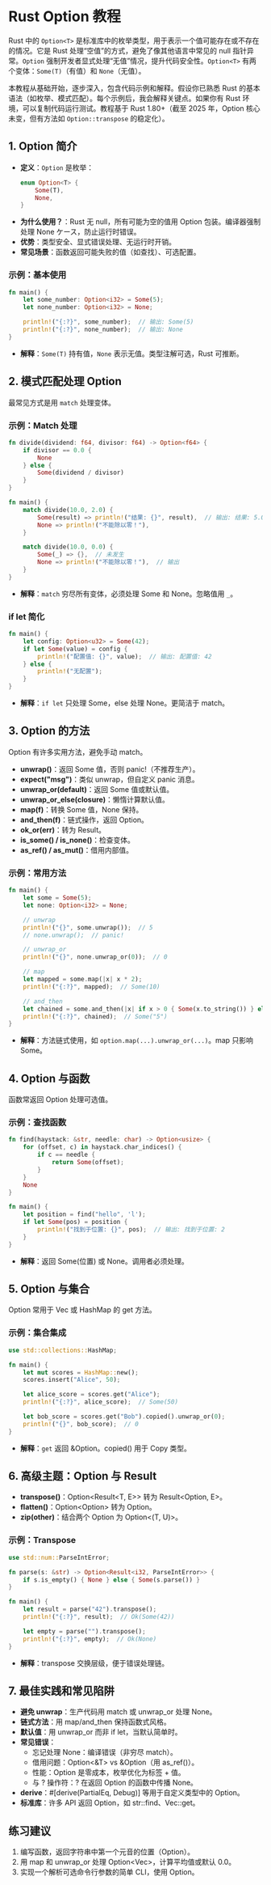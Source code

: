 # Rust Option 教程

Rust 中的 `Option<T>` 是标准库中的枚举类型，用于表示一个值可能存在或不存在的情况。它是 Rust 处理“空值”的方式，避免了像其他语言中常见的 null 指针异常。`Option` 强制开发者显式处理“无值”情况，提升代码安全性。`Option<T>` 有两个变体：`Some(T)`（有值）和 `None`（无值）。

本教程从基础开始，逐步深入，包含代码示例和解释。假设你已熟悉 Rust 的基本语法（如枚举、模式匹配）。每个示例后，我会解释关键点。如果你有 Rust 环境，可以复制代码运行测试。教程基于 Rust 1.80+（截至 2025 年，Option 核心未变，但有方法如 `Option::transpose` 的稳定化）。

## 1. Option 简介

- **定义**：`Option` 是枚举：
  ```rust
  enum Option<T> {
      Some(T),
      None,
  }
  ```
- **为什么使用？**：Rust 无 null，所有可能为空的值用 Option 包装。编译器强制处理 None ケース，防止运行时错误。
- **优势**：类型安全、显式错误处理、无运行时开销。
- **常见场景**：函数返回可能失败的值（如查找）、可选配置。

### 示例：基本使用
```rust
fn main() {
    let some_number: Option<i32> = Some(5);
    let none_number: Option<i32> = None;

    println!("{:?}", some_number);  // 输出: Some(5)
    println!("{:?}", none_number);  // 输出: None
}
```

- **解释**：`Some(T)` 持有值，`None` 表示无值。类型注解可选，Rust 可推断。

## 2. 模式匹配处理 Option

最常见方式是用 `match` 处理变体。

### 示例：Match 处理
```rust
fn divide(dividend: f64, divisor: f64) -> Option<f64> {
    if divisor == 0.0 {
        None
    } else {
        Some(dividend / divisor)
    }
}

fn main() {
    match divide(10.0, 2.0) {
        Some(result) => println!("结果: {}", result),  // 输出: 结果: 5.0
        None => println!("不能除以零！"),
    }

    match divide(10.0, 0.0) {
        Some(_) => {},  // 未发生
        None => println!("不能除以零！"),  // 输出
    }
}
```

- **解释**：`match` 穷尽所有变体，必须处理 Some 和 None。忽略值用 `_`。

### if let 简化
```rust
fn main() {
    let config: Option<u32> = Some(42);
    if let Some(value) = config {
        println!("配置值: {}", value);  // 输出: 配置值: 42
    } else {
        println!("无配置");
    }
}
```

- **解释**：`if let` 只处理 Some，else 处理 None。更简洁于 match。

## 3. Option 的方法

Option 有许多实用方法，避免手动 match。

- **unwrap()**：返回 Some 值，否则 panic!（不推荐生产）。
- **expect("msg")**：类似 unwrap，但自定义 panic 消息。
- **unwrap_or(default)**：返回 Some 值或默认值。
- **unwrap_or_else(closure)**：懒惰计算默认值。
- **map(f)**：转换 Some 值，None 保持。
- **and_then(f)**：链式操作，返回 Option。
- **ok_or(err)**：转为 Result。
- **is_some() / is_none()**：检查变体。
- **as_ref() / as_mut()**：借用内部值。

### 示例：常用方法
```rust
fn main() {
    let some = Some(5);
    let none: Option<i32> = None;

    // unwrap
    println!("{}", some.unwrap());  // 5
    // none.unwrap();  // panic!

    // unwrap_or
    println!("{}", none.unwrap_or(0));  // 0

    // map
    let mapped = some.map(|x| x * 2);
    println!("{:?}", mapped);  // Some(10)

    // and_then
    let chained = some.and_then(|x| if x > 0 { Some(x.to_string()) } else { None });
    println!("{:?}", chained);  // Some("5")
}
```

- **解释**：方法链式使用，如 `option.map(...).unwrap_or(...)`。map 只影响 Some。

## 4. Option 与函数

函数常返回 Option 处理可选值。

### 示例：查找函数
```rust
fn find(haystack: &str, needle: char) -> Option<usize> {
    for (offset, c) in haystack.char_indices() {
        if c == needle {
            return Some(offset);
        }
    }
    None
}

fn main() {
    let position = find("hello", 'l');
    if let Some(pos) = position {
        println!("找到于位置: {}", pos);  // 输出: 找到于位置: 2
    }
}
```

- **解释**：返回 Some(位置) 或 None。调用者必须处理。

## 5. Option 与集合

Option 常用于 Vec 或 HashMap 的 get 方法。

### 示例：集合集成
```rust
use std::collections::HashMap;

fn main() {
    let mut scores = HashMap::new();
    scores.insert("Alice", 50);

    let alice_score = scores.get("Alice");
    println!("{:?}", alice_score);  // Some(50)

    let bob_score = scores.get("Bob").copied().unwrap_or(0);
    println!("{}", bob_score);  // 0
}
```

- **解释**：`get` 返回 &Option<V>。copied() 用于 Copy 类型。

## 6. 高级主题：Option 与 Result

- **transpose()**：Option<Result<T, E>> 转为 Result<Option<T>, E>。
- **flatten()**：Option<Option<T>> 转为 Option<T>。
- **zip(other)**：结合两个 Option 为 Option<(T, U)>。

### 示例：Transpose
```rust
use std::num::ParseIntError;

fn parse(s: &str) -> Option<Result<i32, ParseIntError>> {
    if s.is_empty() { None } else { Some(s.parse()) }
}

fn main() {
    let result = parse("42").transpose();
    println!("{:?}", result);  // Ok(Some(42))

    let empty = parse("").transpose();
    println!("{:?}", empty);  // Ok(None)
}
```

- **解释**：transpose 交换层级，便于错误处理链。

## 7. 最佳实践和常见陷阱

- **避免 unwrap**：生产代码用 match 或 unwrap_or 处理 None。
- **链式方法**：用 map/and_then 保持函数式风格。
- **默认值**：用 unwrap_or 而非 if let，当默认简单时。
- **常见错误**：
    - 忘记处理 None：编译错误（非穷尽 match）。
    - 借用问题：Option<&T> vs &Option<T>（用 as_ref()）。
    - 性能：Option 是零成本，枚举优化为标签 + 值。
    - 与 ? 操作符：? 在返回 Option 的函数中传播 None。
- **derive**：#[derive(PartialEq, Debug)] 等用于自定义类型中的 Option。
- **标准库**：许多 API 返回 Option，如 str::find、Vec::get。

## 练习建议
1. 编写函数，返回字符串中第一个元音的位置（Option<usize>）。
2. 用 map 和 unwrap_or 处理 Option<Vec<i32>>，计算平均值或默认 0.0。
3. 实现一个解析可选命令行参数的简单 CLI，使用 Option。
